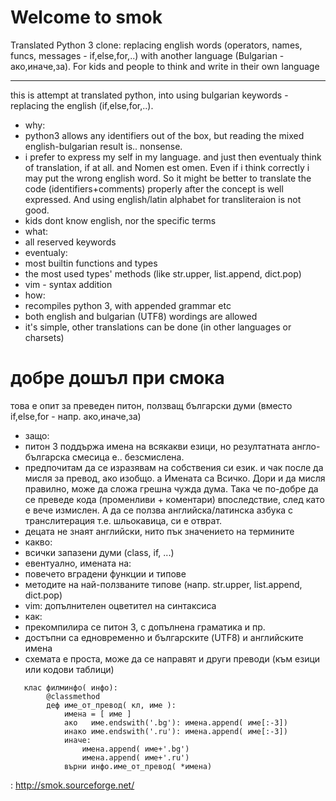 Welcome to smok
===============

Translated Python 3 clone: replacing english words (operators, names, funcs, messages - if,else,for,..) with another language (Bulgarian - ако,иначе,за). 
For kids and people to think and write in their own language

--------

this is attempt at translated python, into using bulgarian keywords - replacing the english (if,else,for,..).

 * why:
  * python3 allows any identifiers out of the box, but reading the mixed english-bulgarian result is.. nonsense.
   * i prefer to express my self in my language. and just then eventualy think of translation, if at all. and Nomen est omen. Even if i think correctly i may put the wrong english word. So it might be better to translate the code (identifiers+comments) properly after the concept is well expressed. And using english/latin alphabet for transliteraion is not good.
  * kids dont know english, nor the specific terms
 * what:
  * all reserved keywords
  * eventualy:
   * most builtin functions and types
   * the most used types' methods (like str.upper, list.append, dict.pop)
  * vim - syntax addition
 * how:
  * recompiles python 3, with appended grammar etc
  * both english and bulgarian (UTF8) wordings are allowed
  * it's simple, other translations can be done (in other languages or charsets)


добре дошъл при смока 
=====================

това е опит за преведен питон, ползващ български думи (вместо if,else,for - напр. ако,иначе,за)

 * защо:
  * питон 3 поддържа имена на всякакви езици, но резултатната англо-българска смесица е.. безсмислена.
   * предпочитам да се изразявам на собствения си език. и чак после да мисля за превод, ако изобщо. а Имената са Всичко. Дори и да мисля правилно, може да сложа грешна чужда дума. Така че по-добре да се преведе кода (променливи + коментари) впоследствие, след като е вече измислен. А да се ползва английска/латинска азбука с транслитерация т.е. шльокавица, си е отврат.
  * децата не знаят английски, нито пък значението на термините
 * какво:
  * всички запазени думи (class, if, ...)
  * евентуално, имената на:
   * повечето вградени функции и типове
   * методите на най-ползваните типове (напр. str.upper, list.append, dict.pop)
  * vim: допълнителен оцветител на синтаксиса
 * как:
  * прекомпилира се питон 3, с допълнена граматика и пр.
  * достъпни са едновременно и българските (UTF8) и английските имена
  * схемата е проста, може да се направят и други преводи (към езици или кодови таблици)
```
   клас филминфо( инфо):
        @classmethod
        деф име_от_превод( кл, име ):
            имена = [ име ]
            ако   име.endswith('.bg'): имена.append( име[:-3])
            инако име.endswith('.ru'): имена.append( име[:-3])
            иначе:
                имена.append( име+'.bg')
                имена.append( име+'.ru')
            върни инфо.име_от_превод( *имена)
```

: http://smok.sourceforge.net/
